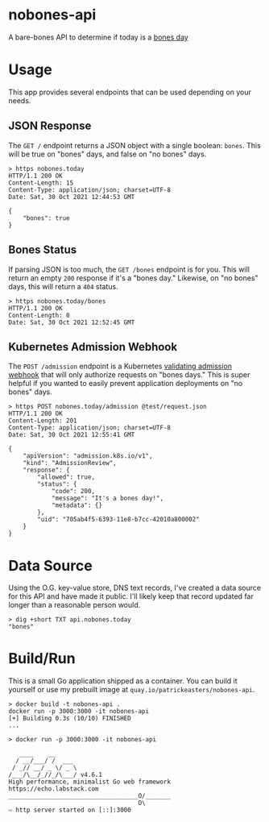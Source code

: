 # nobones-api
A bare-bones API to determine if today is a [bones day](https://knowyourmeme.com/memes/bones-day-no-bones-day)

# Usage
This app provides several endpoints that can be used depending on your needs.

## JSON Response
The `GET /` endpoint returns a JSON object with a single boolean: `bones`. This will be true on "bones" days, and false on "no bones" days.

```
> https nobones.today
HTTP/1.1 200 OK
Content-Length: 15
Content-Type: application/json; charset=UTF-8
Date: Sat, 30 Oct 2021 12:44:53 GMT

{
    "bones": true
}
```

## Bones Status
If parsing JSON is too much, the `GET /bones` endpoint is for you. This will return an empty `200` response if it's a "bones day." Likewise, on "no bones" days, this will return a `404` status.

```
> https nobones.today/bones
HTTP/1.1 200 OK
Content-Length: 0
Date: Sat, 30 Oct 2021 12:52:45 GMT

```

## Kubernetes Admission Webhook
The `POST /admission` endpoint is a Kubernetes [validating admission webhook](https://kubernetes.io/docs/reference/access-authn-authz/extensible-admission-controllers/) that will only authorize requests on "bones days." This is super helpful if you wanted to easily prevent application deployments on "no bones" days.

```
> https POST nobones.today/admission @test/request.json
HTTP/1.1 200 OK
Content-Length: 201
Content-Type: application/json; charset=UTF-8
Date: Sat, 30 Oct 2021 12:55:41 GMT

{
    "apiVersion": "admission.k8s.io/v1",
    "kind": "AdmissionReview",
    "response": {
        "allowed": true,
        "status": {
            "code": 200,
            "message": "It's a bones day!",
            "metadata": {}
        },
        "uid": "705ab4f5-6393-11e8-b7cc-42010a800002"
    }
}
```

# Data Source
Using the O.G. key-value store, DNS text records, I've created a data source for this API and have made it public. I'll likely keep that record updated far longer than a reasonable person would.

```
> dig +short TXT api.nobones.today
"bones"
```

# Build/Run
This is a small Go application shipped as a container. You can build it yourself or use my prebuilt image at `quay.io/patrickeasters/nobones-api`.

```
> docker build -t nobones-api .
docker run -p 3000:3000 -it nobones-api
[+] Building 0.3s (10/10) FINISHED
...

> docker run -p 3000:3000 -it nobones-api

   ____    __
  / __/___/ /  ___
 / _// __/ _ \/ _ \
/___/\__/_//_/\___/ v4.6.1
High performance, minimalist Go web framework
https://echo.labstack.com
____________________________________O/_______
                                    O\
⇨ http server started on [::]:3000

```